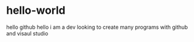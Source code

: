 # hello-world
hello github
hello i am a dev looking to create many programs with github and visaul studio 
